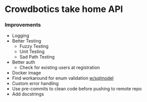 # Crowdbotics take home API

### Improvements

* Logging
* Better Testing
    - Fuzzy Testing
    - Unit Testing
    - Sad Path Testing
* Better auth
    - Check for existing users at registration
* Docker image
* Find workaround for enum validation [w/sqlmodel](https://github.com/tiangolo/sqlmodel/pull/24)
* Custom error handling
* Use pre-commits to clean code before pushing to remote repo
* Add docstrings